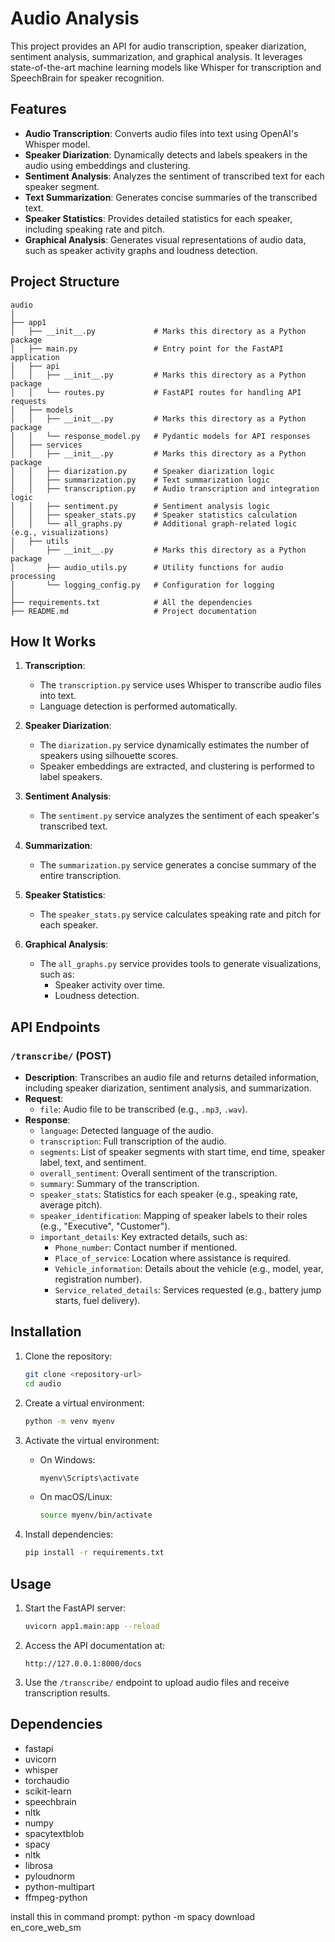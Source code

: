# Audio Analysis

This project provides an API for audio transcription, speaker diarization, sentiment analysis, summarization, and graphical analysis. It leverages state-of-the-art machine learning models like Whisper for transcription and SpeechBrain for speaker recognition.

## Features

- **Audio Transcription**: Converts audio files into text using OpenAI's Whisper model.
- **Speaker Diarization**: Dynamically detects and labels speakers in the audio using embeddings and clustering.
- **Sentiment Analysis**: Analyzes the sentiment of transcribed text for each speaker segment.
- **Text Summarization**: Generates concise summaries of the transcribed text.
- **Speaker Statistics**: Provides detailed statistics for each speaker, including speaking rate and pitch.
- **Graphical Analysis**: Generates visual representations of audio data, such as speaker activity graphs and loudness detection.

## Project Structure

```
audio
│
├── app1
│   ├── __init__.py             # Marks this directory as a Python package
│   ├── main.py                 # Entry point for the FastAPI application
│   ├── api
│   │   ├── __init__.py         # Marks this directory as a Python package
│   │   └── routes.py           # FastAPI routes for handling API requests
│   ├── models
│   │   ├── __init__.py         # Marks this directory as a Python package
│   │   └── response_model.py   # Pydantic models for API responses
│   ├── services
│   │   ├── __init__.py         # Marks this directory as a Python package
│   │   ├── diarization.py      # Speaker diarization logic
│   │   ├── summarization.py    # Text summarization logic
│   │   ├── transcription.py    # Audio transcription and integration logic
│   │   ├── sentiment.py        # Sentiment analysis logic
│   │   ├── speaker_stats.py    # Speaker statistics calculation
│   │   └── all_graphs.py       # Additional graph-related logic (e.g., visualizations)
│   ├── utils
│       ├── __init__.py         # Marks this directory as a Python package
│       ├── audio_utils.py      # Utility functions for audio processing
│       └── logging_config.py   # Configuration for logging
│
├── requirements.txt            # All the dependencies
├── README.md                   # Project documentation

```

## How It Works

1. **Transcription**:
   - The `transcription.py` service uses Whisper to transcribe audio files into text.
   - Language detection is performed automatically.

2. **Speaker Diarization**:
   - The `diarization.py` service dynamically estimates the number of speakers using silhouette scores.
   - Speaker embeddings are extracted, and clustering is performed to label speakers.

3. **Sentiment Analysis**:
   - The `sentiment.py` service analyzes the sentiment of each speaker's transcribed text.

4. **Summarization**:
   - The `summarization.py` service generates a concise summary of the entire transcription.

5. **Speaker Statistics**:
   - The `speaker_stats.py` service calculates speaking rate and pitch for each speaker.

6. **Graphical Analysis**:
   - The `all_graphs.py` service provides tools to generate visualizations, such as:
     - Speaker activity over time.
     - Loudness detection.

## API Endpoints

### `/transcribe/` (POST)
- **Description**: Transcribes an audio file and returns detailed information, including speaker diarization, sentiment analysis, and summarization.
- **Request**:
  - `file`: Audio file to be transcribed (e.g., `.mp3`, `.wav`).
- **Response**:
  - `language`: Detected language of the audio.
  - `transcription`: Full transcription of the audio.
  - `segments`: List of speaker segments with start time, end time, speaker label, text, and sentiment.
  - `overall_sentiment`: Overall sentiment of the transcription.
  - `summary`: Summary of the transcription.
  - `speaker_stats`: Statistics for each speaker (e.g., speaking rate, average pitch).
  - `speaker_identification`: Mapping of speaker labels to their roles (e.g., "Executive", "Customer").
  - `important_details`: Key extracted details, such as:
    - `Phone_number`: Contact number if mentioned.
    - `Place_of_service`: Location where assistance is required.
    - `Vehicle_information`: Details about the vehicle (e.g., model, year, registration number).
    - `Service_related_details`: Services requested (e.g., battery jump starts, fuel delivery).

## Installation

1. Clone the repository:
   ```bash
   git clone <repository-url>
   cd audio
   ```

2. Create a virtual environment:
   ```bash
   python -m venv myenv
   ```

3. Activate the virtual environment:
   - On Windows:
     ```bash
     myenv\Scripts\activate
     ```
   - On macOS/Linux:
     ```bash
     source myenv/bin/activate
     ```

4. Install dependencies:
   ```bash
   pip install -r requirements.txt
   ```

## Usage

1. Start the FastAPI server:
   ```bash
   uvicorn app1.main:app --reload
   ```

2. Access the API documentation at:
   ```
   http://127.0.0.1:8000/docs
   ```

3. Use the `/transcribe/` endpoint to upload audio files and receive transcription results.

## Dependencies
- fastapi
- uvicorn
- whisper
- torchaudio
- scikit-learn
- speechbrain
- nltk
- numpy
- spacytextblob
- spacy
- nltk
- librosa
- pyloudnorm
- python-multipart
- ffmpeg-python


install this in command prompt: python -m spacy download en_core_web_sm




